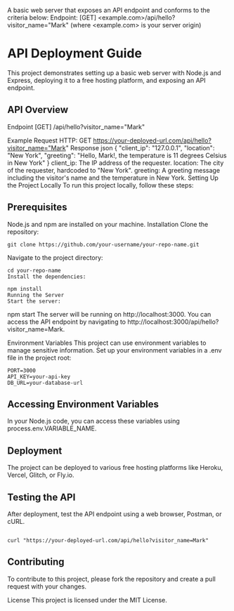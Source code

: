 A basic web server that exposes an API endpoint and conforms to the criteria below:
Endpoint: [GET] <example.com>/api/hello?visitor_name="Mark" (where <example.com> is your server origin)

# API Deployment Guide
This project demonstrates setting up a basic web server with Node.js and Express, deploying it to a free hosting platform, and exposing an API endpoint.

## API Overview
Endpoint
[GET] /api/hello?visitor_name="Mark"

Example Request
HTTP:
GET https://your-deployed-url.com/api/hello?visitor_name="Mark"
Response
json
{
  "client_ip": "127.0.0.1",
  "location": "New York",
  "greeting": "Hello, Mark!, the temperature is 11 degrees Celsius in New York"
}
client_ip: The IP address of the requester.
location: The city of the requester, hardcoded to "New York".
greeting: A greeting message including the visitor's name and the temperature in New York.
Setting Up the Project Locally
To run this project locally, follow these steps:

## Prerequisites
Node.js and npm are installed on your machine.
Installation
Clone the repository:

```
git clone https://github.com/your-username/your-repo-name.git
```

Navigate to the project directory:

```
cd your-repo-name
Install the dependencies:
```

```
npm install
Running the Server
Start the server:
```


npm start
The server will be running on http://localhost:3000. You can access the API endpoint by navigating to http://localhost:3000/api/hello?visitor_name=Mark.

Environment Variables
This project can use environment variables to manage sensitive information. Set up your environment variables in a .env file in the project root:

```
PORT=3000
API_KEY=your-api-key
DB_URL=your-database-url

```
## Accessing Environment Variables
In your Node.js code, you can access these variables using process.env.VARIABLE_NAME.

## Deployment
The project can be deployed to various free hosting platforms like Heroku, Vercel, Glitch, or Fly.io. 

## Testing the API
After deployment, test the API endpoint using a web browser, Postman, or cURL.
```

curl "https://your-deployed-url.com/api/hello?visitor_name=Mark"
```

## Contributing
To contribute to this project, please fork the repository and create a pull request with your changes.

License
This project is licensed under the MIT License.
